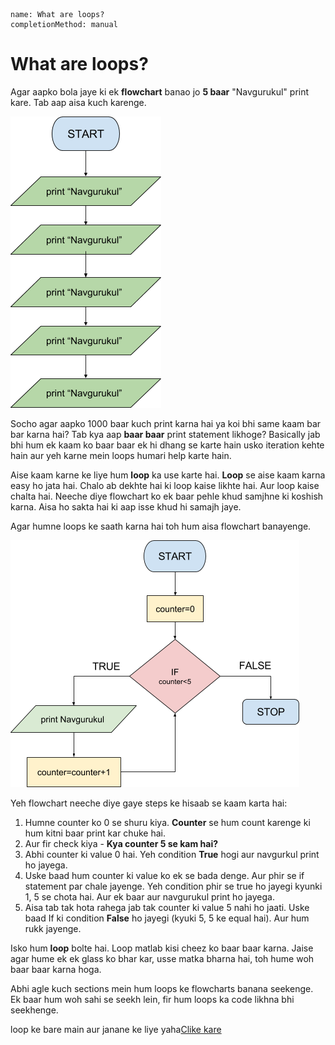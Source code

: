 ```ngMeta
name: What are loops?
completionMethod: manual
```

# What are loops?

Agar aapko bola jaye ki ek **flowchart** banao jo **5 baar** "Navgurukul" print kare. Tab aap aisa kuch karenge.

![5 time print](assets/theory_images/12-image1.png)

Socho agar aapko 1000 baar kuch print karna hai ya koi bhi same kaam bar bar karna hai? Tab kya aap **baar baar** print statement likhoge? Basically jab bhi hum ek kaam ko baar baar ek hi dhang se karte hain usko iteration kehte hain aur yeh karne mein loops humari help karte hain.

Aise kaam karne ke liye hum **loop** ka use karte hai. **Loop** se aise kaam karna easy ho jata hai. Chalo ab dekhte hai ki loop kaise likhte hai. Aur loop kaise chalta hai. Neeche diye flowchart ko ek baar pehle khud samjhne ki koshish karna. Aisa ho sakta hai ki aap isse khud hi samajh jaye.

Agar humne loops ke saath karna hai toh hum aisa flowchart banayenge.

![use loop ](assets/theory_images/12-image2.png)

Yeh flowchart neeche diye gaye steps ke hisaab se kaam karta hai:

1. Humne counter ko 0 se shuru kiya. **Counter** se hum count karenge ki hum kitni baar print kar chuke hai.
2. Aur fir check kiya - **Kya counter 5 se kam hai?**
3. Abhi counter ki value 0 hai. Yeh condition **True** hogi aur navgurkul print ho jayega.
4. Uske baad hum counter ki value ko ek se bada denge. Aur phir se if statement par chale jayenge. Yeh 		condition phir se true ho jayegi kyunki 1, 5 se chota hai. Aur ek baar aur navgurukul print ho jayega.
5. Aisa tab tak hota rahega jab tak counter ki value 5 nahi ho jaati. Uske baad If ki condition **False** ho 		jayegi (kyuki 5, 5 ke equal hai). Aur hum rukk jayenge. 


Isko hum **loop** bolte hai. Loop matlab kisi cheez ko baar baar karna. Jaise agar hume ek ek glass ko bhar kar, usse matka bharna hai, toh hume woh baar baar karna hoga.

Abhi agle kuch sections mein hum loops ke flowcharts banana seekenge. Ek baar hum woh sahi se seekh lein, fir hum loops ka code likhna bhi seekhenge.

<span>loop ke bare main aur janane ke liye yaha</span><a href="http://automatetheboringstuff.com/chapter2/">Clike kare</a>